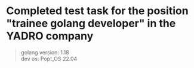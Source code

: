 # Completed test task for the position "trainee golang developer" in the YADRO company

> golang version: 1.18 <br/>
> dev os: Pop!_OS 22.04


